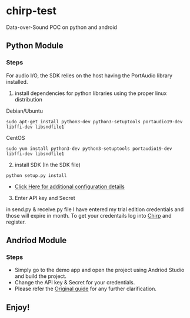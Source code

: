 # chirp-test
Data-over-Sound POC on python and android

## Python Module

### Steps

For audio I/O, the SDK relies on the host having the PortAudio library installed.

1. install dependencies for python libraries using the proper linux distribution

Debian/Ubuntu
```
sudo apt-get install python3-dev python3-setuptools portaudio19-dev libffi-dev libsndfile1
```
CentOS

```
sudo yum install python3-dev python3-setuptools portaudio19-dev libffi-dev libsndfile1
```
2. install SDK (In the SDK file)

```
python setup.py install
```

* [Click Here for additional configuration details](https://developers.chirp.io/connect/getting-started/python/)

3. Enter API key and Secret

in send.py & receive.py file I have entered my trial edition credentials and those will expire in month. 
To get your credentails log into [Chirp](https://www.chirp.io) and register.

## Andriod Module

### Steps

* Simply go to the demo app and open the project using Andriod Studio and build the project.
* Change the API key & Secret for your credentials.
* Please refer the [Original guide](https://developers.chirp.io/connect/transition-guides/android/) for any further clarification.

## Enjoy!
